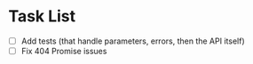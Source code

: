 # Task List

- [ ] Add tests (that handle parameters, errors, then the API itself)
- [ ] Fix 404 Promise issues